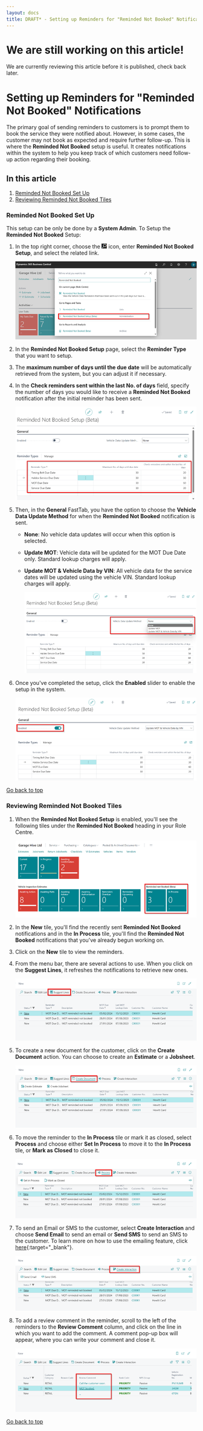 ```yaml
---
layout: docs
title: DRAFT* - Setting up Reminders for "Reminded Not Booked" Notifications
---
```


<a name="top"></a>

# We are still working on this article!
We are currently reviewing this article before it is published, check back later.

# Setting up Reminders for "Reminded Not Booked" Notifications
The primary goal of sending reminders to customers is to prompt them to book the service they were notified about. However, in some cases, the customer may not book as expected and require further follow-up. This is where the **Reminded Not Booked** setup is useful. It creates notifications within the system to help you keep track of which customers need follow-up action regarding their booking.

## In this article
1. [Reminded Not Booked Set Up](#reminded-not-booked-set-up)
2. [Reviewing Reminded Not Booked Tiles](#reviewing-reminded-not-booked-tiles)

### Reminded Not Booked Set Up
This setup can be only be done by a **System Admin**. To Setup the **Reminded Not Booked** Setup:
1. In the top right corner, choose the ![](media/search_icon.png) icon, enter **Reminded Not Booked Setup**, and select the related link.

   ![](media/garagehive-reminded-not-booked-setup1.png)

2. In the **Reminded Not Booked Setup** page, select the **Reminder Type** that you want to setup.
3. The **maximum number of days until the due date** will be automatically retrieved from the system, but you can adjust it if necessary. 
4. In the **Check reminders sent within the last No. of days** field, specify the number of days you would like to receive a **Reminded Not Booked** notification after the initial reminder has been sent.

   ![](media/garagehive-reminded-not-booked-setup2.png)

5. Then, in the **General** FastTab, you have the option to choose the **Vehicle Data Update Method** for when the **Reminded Not Booked** notification is sent.
   - **None**: No vehicle data updates will occur when this option is selected.
   - **Update MOT**: Vehicle data will be updated for the MOT Due Date only. Standard lookup charges will apply.
   - **Update MOT & Vehicle Data by VIN**: All vehicle data for the service dates will be updated using the vehicle VIN. Standard lookup charges will apply. 

      ![](media/garagehive-reminded-not-booked-setup3.png)

6. Once you've completed the setup, click the **Enabled** slider to enable the setup in the system.

   ![](media/garagehive-reminded-not-booked-setup4.png)


[Go back to top](#top)

### Reviewing Reminded Not Booked Tiles
1. When the **Reminded Not Booked Setup** is enabled, you'll see the following tiles under the **Reminded Not Booked** heading in your Role Centre.

   ![](media/garagehive-reminded-not-booked-tiles1.png)

2. In the **New** tile, you'll find the recently sent **Reminded Not Booked** notifications and in the **In Process** tile, you'll find the **Reminded Not Booked** notifications that you've already begun working on.
3. Click on the **New** tile to view the reminders.
4. From the menu bar, there are several actions to use. When you click on the **Suggest Lines**, it refreshes the notifications to retrieve new ones.

   ![](media/garagehive-reminded-not-booked-tiles2.png)

5. To create a new document for the customer, click on the **Create Document** action. You can choose to create an **Estimate** or a **Jobsheet**.

   ![](media/garagehive-reminded-not-booked-tiles3.png)

6. To move the reminder to the **In Process** tile or mark it as closed, select **Process** and choose either **Set In Process** to move it to the **In Process** tile, or **Mark as Closed** to close it.

   ![](media/garagehive-reminded-not-booked-tiles4.png)

7. To send an Email or SMS to the customer, select **Create Interaction** and choose **Send Email** to send an email or **Send SMS** to send an SMS to the customer. To learn more on how to use the emailing feature, click [here](/docs/garagehive-using-emailing-feature.html#using-the-emailing-feature){:target="_blank"}.

   ![](media/garagehive-reminded-not-booked-tiles5.png)

8. To add a review comment in the reminder, scroll to the left of the reminders to the **Review Comment** column, and click on the line in which you want to add the comment. A comment pop-up box will appear, where you can write your comment and close it.

   ![](media/garagehive-reminded-not-booked-tiles6.png)


[Go back to top](#top)

